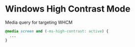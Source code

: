 # Windows High Contrast Mode

Media query for targeting WHCM

```css
@media screen and (-ms-high-contrast: active) {
  ...
}
```

